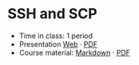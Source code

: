 # SSH and SCP

- Time in class: 1 period
- Presentation
  [Web](https://heig-vd-dai-course.github.io/heig-vd-dai-course/12-ssh-and-scp/)
  ·
  [PDF](https://heig-vd-dai-course.github.io/heig-vd-dai-course/12-ssh-and-scp/12-ssh-and-scp-presentation.pdf)
- Course material: [Markdown](./COURSE_MATERIAL.md) ·
  [PDF](https://heig-vd-dai-course.github.io/heig-vd-dai-course/12-ssh-and-scp/12-ssh-and-scp-course-material.pdf)
